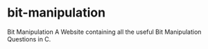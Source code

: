 # bit-manipulation
Bit Manipulation
A Website containing all the useful Bit Manipulation Questions in C.
